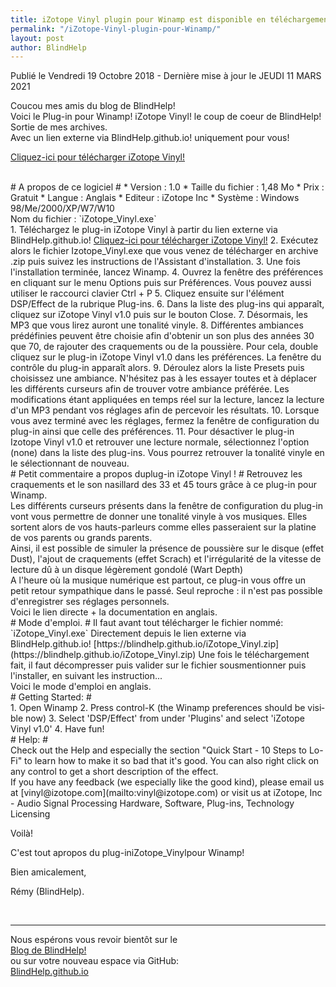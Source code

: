 ```yaml
---
title: iZotope Vinyl plugin pour Winamp est disponible en téléchargement
permalink: "/iZotope-Vinyl-plugin-pour-Winamp/"
layout: post
author: BlindHelp
---
```


<footer>Publié le Vendredi 19 Octobre 2018 - Dernière mise à jour le JEUDI 11 MARS 2021</footer>


Coucou mes amis du blog de BlindHelp!               
Voici le Plug-in pour Winamp! iZotope Vinyl! le coup de coeur de BlindHelp!    
Sortie de mes archives.    
Avec un lien externe via BlindHelp.github.io! uniquement pour vous!     
<p><a href="https://blindhelp.github.io/iZotope_Vinyl.zip" target="_blank" rel="noopener">Cliquez-ici pour télécharger iZotope Vinyl!</a></p>    
<br>
# A propos de ce logiciel #
* Version : 1.0
* Taille du fichier : 1,48 Mo
* Prix : Gratuit
* Langue : Anglais
* Editeur :    
iZotope Inc    
* Système : Windows 98/Me/2000/XP/W7/W10
<br>
Nom du fichier :    
`iZotope_Vinyl.exe`    
<br>
1. Téléchargez le plug-in iZotope Vinyl à partir du lien externe via BlindHelp.github.io!    
<a href="https://blindhelp.github.io/iZotope_Vinyl.zip" target="_blank" rel="noopener">Cliquez-ici pour télécharger iZotope Vinyl!</a>
2. Exécutez alors le fichier Izotope_Vinyl.exe que vous venez de télécharger en archive .zip puis suivez les instructions de l'Assistant d'installation.    
3. Une fois l'installation terminée, lancez Winamp.    
4. Ouvrez la fenêtre des préférences en cliquant sur le menu Options puis sur Préférences.    
Vous pouvez aussi utiliser le raccourci clavier Ctrl + P    
5. Cliquez ensuite sur l'élément DSP/Effect de la rubrique Plug-ins.    
6. Dans la liste des plug-ins qui apparaît, cliquez sur iZotope Vinyl v1.0    
puis sur le bouton Close.     
7. Désormais, les MP3 que vous lirez auront une tonalité vinyle.    
8. Différentes ambiances prédéfinies peuvent être choisie afin d'obtenir un son plus des années 30 que 70, de rajouter des craquements ou de la poussière.    
Pour cela, double cliquez sur le plug-in iZotope Vinyl v1.0 dans les préférences. La fenêtre du contrôle du plug-in apparaît alors.    
9. Déroulez alors la liste Presets puis choisissez une ambiance. N'hésitez pas à les essayer toutes et à déplacer les différents curseurs afin de trouver votre ambiance préférée.    
Les modifications étant appliquées en temps réel sur la lecture, lancez la lecture d'un MP3 pendant vos réglages afin de percevoir les résultats.    
10. Lorsque vous avez terminé avec les réglages, fermez la fenêtre de configuration du plug-in ainsi que celle des préférences.    
11. Pour désactiver le plug-in Izotope Vinyl v1.0 et retrouver une lecture normale, sélectionnez l'option (none) dans la liste des plug-ins. Vous pourrez retrouver la tonalité vinyle en le sélectionnant de nouveau.
<br>
# Petit commentaire a propos duplug-in iZotope Vinyl ! #
Retrouvez les craquements et le son nasillard des 33 et 45 tours grâce à ce plug-in pour Winamp.    
<br>
Les différents curseurs présents dans la fenêtre de configuration du plug-in vont vous permettre de donner une tonalité vinyle à vos musiques. Elles sortent alors de vos hauts-parleurs comme elles passeraient sur la platine de vos parents ou grands parents.    
<br>
Ainsi, il est possible de simuler la présence de poussière sur le disque (effet Dust), l'ajout de craquements (effet Scrach) et l'irrégularité de la vitesse de lecture dû à un disque légèrement gondolé (Wart Depth)    
<br>
A l'heure où la musique numérique est partout, ce plug-in vous offre un petit retour sympathique dans le passé. Seul reproche : il n'est pas possible d'enregistrer ses réglages personnels.    
<br>
Voici le lien directe + la documentation en anglais.    
<br>
# Mode d'emploi. #
Il faut avant tout télécharger le fichier nommé:     
`iZotope_Vinyl.exe`    
Directement depuis le lien externe via BlindHelp.github.io!     
[https://blindhelp.github.io/iZotope_Vinyl.zip](https://blindhelp.github.io/iZotope_Vinyl.zip)    
Une fois le téléchargement fait, il faut décompresser  puis valider sur le fichier sousmentionner puis l'installer, en suivant les instruction...    
<br>
Voici le mode d'emploi en anglais.
<br>
# <span lang="en"> Getting Started: </span> #
<br>
<span lang="en">1. Open Winamp</span>    
<span lang="en">2. Press control-K</span>    
<span lang="en">(the Winamp preferences should be visible now)</span>    
<span lang="en">3. Select 'DSP/Effect' from under 'Plugins' and select 'iZotope Vinyl v1.0'</span>    
<span lang="en">4. Have fun!</span>    
<br>
# <span lang="en"> Help: </span> #
<br>
<span lang="en">Check out the Help and especially the section "Quick Start - 10 Steps to</span>    
<span lang="en">Lo-Fi" to learn how to make it so bad that it's good. You can also right click on any control to get a short description of the effect.</span>    
<br>
<span lang="en">If you have any feedback (we especially like the good kind), please email us at</span>    
<span lang="en">[vinyl@izotope.com](mailto:vinyl@izotope.com</span>)    
<span lang="en">or visit us at</span>     
<span lang="en">iZotope, Inc - Audio Signal Processing Hardware, Software, Plug-ins, Technology Licensing</span>    
<span lang="en">
<http://www.izotope.com>    
</span>

<p>Voilà!<p>
<p>C'est tout apropos du plug-iniZotope_Vinylpour Winamp!<p>
<p>Bien amicalement,<p>
<p>Rémy (BlindHelp).</p></br>

---

Nous espérons vous revoir bientôt sur le      
[Blog de BlindHelp!](http://blindhelp.blogspot.fr/)                    
ou sur  votre nouveau espace via GitHub:                     
[BlindHelp.github.io](https://blindhelp.github.io)                    